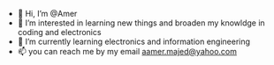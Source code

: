 - 👋 Hi, I’m @Amer 
- 👀 I’m interested in learning new things and broaden my knowldge in coding and electronics 
- 🌱 I’m currently learning electronics and information engineering 
- 📫 you can reach me by my email aamer.majed@yahoo.com
